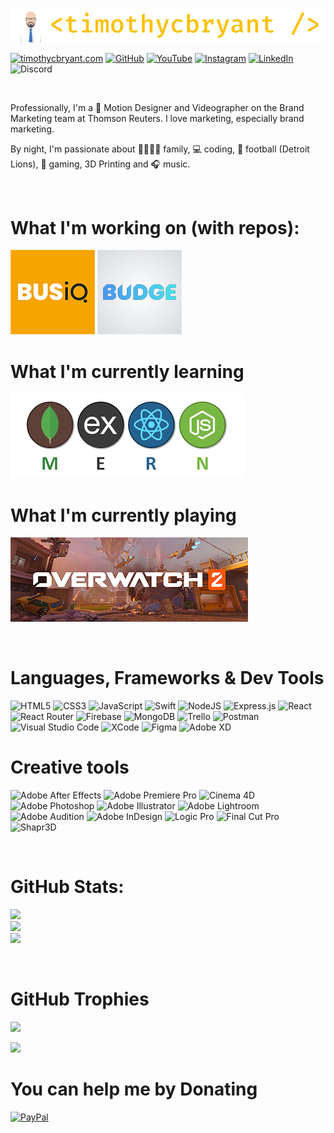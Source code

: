 ![timothy c bryant](https://github.com/timcalvin/hosted-files/blob/main/timothycbryant-bannerx600.png?raw=true)

[![timothycbryant.com](https://img.shields.io/badge/timothycbryant.com-F1C201?style=for-the-badge&logoColor=white)](https://www.timothycbryant.com/)
[![GitHub](https://img.shields.io/badge/GitHub-181717?style=for-the-badge&logo=GitHub&logoColor=white)](https://github.com/timcalvin)
[![YouTube](https://img.shields.io/badge/YouTube-FF0000?style=for-the-badge&logo=YouTube&logoColor=white)](https://www.youtube.com/channel/UCpn7oEi9DUh1SXz3J33ffKA)
[![Instagram](https://img.shields.io/badge/Instagram-E4405F?style=for-the-badge&logo=Instagram&logoColor=white)](https://instagram.com/timothycbryant)
[![LinkedIn](https://img.shields.io/badge/LinkedIn-0A66C2?style=for-the-badge&logo=LinkedIn&logoColor=white)](https://www.linkedin.com/in/tcalvin/)
![Discord](https://img.shields.io/badge/Discord-5865F2?style=for-the-badge&logo=Discord&logoColor=white)

<br />

Professionally, I'm a 🎥 Motion Designer and Videographer on the Brand Marketing team at Thomson Reuters. I love marketing, especially brand marketing.

By night, I'm passionate about 👨‍👩‍👧‍👦 family, 💻 coding, 🏈 football (Detroit Lions), 👾 gaming, 3D Printing and 🎧 music.

<br />

# What I'm working on (with repos):

![BUSiQ](https://github.com/timcalvin/hosted-files/blob/main/busiq.png?raw=true)
[![Budge for iOS](https://github.com/timcalvin/hosted-files/blob/main/Budge.png?raw=true)](https://github.com/timcalvin/Budge-for-iOS)

# What I'm currently learning

![MERN Stack](https://github.com/timcalvin/hosted-files/blob/main/mern-stack.png?raw=true)

# What I'm currently playing

![Overwatch 2](https://github.com/timcalvin/hosted-files/blob/main/overwatch2.png?raw=true)

<br />

# Languages, Frameworks & Dev Tools

![HTML5](https://img.shields.io/badge/html5-%23E34F26.svg?style=for-the-badge&logo=html5&logoColor=white)
![CSS3](https://img.shields.io/badge/CSS3-1572B6.svg?style=for-the-badge&logo=CSS3&logoColor=white)
![JavaScript](https://img.shields.io/badge/javascript-%23323330.svg?style=for-the-badge&logo=javascript&logoColor=%23F7DF1E)
![Swift](https://img.shields.io/badge/swift-F54A2A?style=for-the-badge&logo=swift&logoColor=white)
![NodeJS](https://img.shields.io/badge/node.js-6DA55F?style=for-the-badge&logo=node.js&logoColor=white)
![Express.js](https://img.shields.io/badge/express.js-%23404d59.svg?style=for-the-badge&logo=express&logoColor=%2361DAFB)
![React](https://img.shields.io/badge/react-%2320232a.svg?style=for-the-badge&logo=react&logoColor=%2361DAFB)
![React Router](https://img.shields.io/badge/React_Router-CA4245?style=for-the-badge&logo=react-router&logoColor=white)
![Firebase](https://img.shields.io/badge/firebase-%23039BE5.svg?style=for-the-badge&logo=firebase)
![MongoDB](https://img.shields.io/badge/MongoDB-%234ea94b.svg?style=for-the-badge&logo=mongodb&logoColor=white)
![Trello](https://img.shields.io/badge/Trello-%23026AA7.svg?style=for-the-badge&logo=Trello&logoColor=white)
![Postman](https://img.shields.io/badge/Postman-FF6C37?style=for-the-badge&logo=postman&logoColor=white)
![Visual Studio Code](https://img.shields.io/badge/Visual%20Studio%20Code-007ACC.svg?style=for-the-badge&logo=Visual%20Studio%20Code&logoColor=white)
![XCode](https://img.shields.io/badge/Xcode-147EFB.svg?style=for-the-badge&logo=Xcode&logoColor=white)
![Figma](https://img.shields.io/badge/figma-%23F24E1E.svg?style=for-the-badge&logo=figma&logoColor=white)
![Adobe XD](https://img.shields.io/badge/Adobe%20XD-470137?style=for-the-badge&logo=Adobe%20XD&logoColor=#FF61F6)

# Creative tools

![Adobe After Effects](https://img.shields.io/badge/Adobe%20After%20Effects-9999FF.svg?style=for-the-badge&logo=Adobe%20After%20Effects&logoColor=white)
![Adobe Premiere Pro](https://img.shields.io/badge/Adobe%20Premiere%20Pro-00005B.svg?style=for-the-badge&logo=Adobe%20Premiere%20Pro&logoColor=white)
![Cinema 4D](https://img.shields.io/badge/Cinema%204D-011A6A.svg?style=for-the-badge&logo=Cinema%204D&logoColor=white) ![Adobe Photoshop](https://img.shields.io/badge/adobephotoshop-%2331A8FF.svg?style=for-the-badge&logo=adobephotoshop&logoColor=white)
![Adobe Illustrator](https://img.shields.io/badge/adobeillustrator-%23FF9A00.svg?style=for-the-badge&logo=adobeillustrator&logoColor=white)
![Adobe Lightroom](https://img.shields.io/badge/Adobe%20Lightroom-31A8FF.svg?style=for-the-badge&logo=Adobe%20Lightroom&logoColor=white)
![Adobe Audition](https://img.shields.io/badge/Adobe%20Audition-9999FF.svg?style=for-the-badge&logo=Adobe%20Audition&logoColor=white)
![Adobe InDesign](https://img.shields.io/badge/Adobe%20InDesign-49021F?style=for-the-badge&logo=adobeindesign&logoColor=white)
![Logic Pro](https://img.shields.io/badge/Logic%20Pro-555555?style=for-the-badge&logoColor)
![Final Cut Pro](https://img.shields.io/badge/Final%20Cut%20Pro-73FC88?style=for-the-badge&logoColor)
![Shapr3D](https://img.shields.io/badge/Shapr3D-01A7FF?style=for-the-badge&logoColor)

<br />

# GitHub Stats:

![](https://github-readme-stats.vercel.app/api?username=timcalvin&theme=dark&hide_border=false&include_all_commits=true&count_private=false)<br/>
![](https://github-readme-streak-stats.herokuapp.com/?user=timcalvin&theme=dark&hide_border=false)<br/>
![](https://github-readme-stats.vercel.app/api/top-langs/?username=timcalvin&theme=dark&hide_border=false&include_all_commits=true&count_private=false&layout=compact)

<br />

# GitHub Trophies

![](https://github-profile-trophy.vercel.app/?username=timcalvin&theme=radical&no-frame=false&no-bg=true&margin-w=4)

[![](https://visitcount.itsvg.in/api?id=timcalvin&icon=0&color=0)](https://visitcount.itsvg.in)

# You can help me by Donating

[![PayPal](https://img.shields.io/badge/PayPal-00457C?style=for-the-badge&logo=paypal&logoColor=white)](https://paypal.me/timcalvin)
